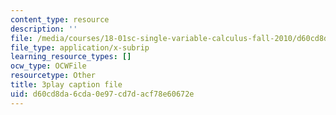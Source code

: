 ```yaml
---
content_type: resource
description: ''
file: /media/courses/18-01sc-single-variable-calculus-fall-2010/d60cd8da6cda0e97cd7dacf78e60672e_bnhIRhnBa1A.srt
file_type: application/x-subrip
learning_resource_types: []
ocw_type: OCWFile
resourcetype: Other
title: 3play caption file
uid: d60cd8da-6cda-0e97-cd7d-acf78e60672e
---
```

